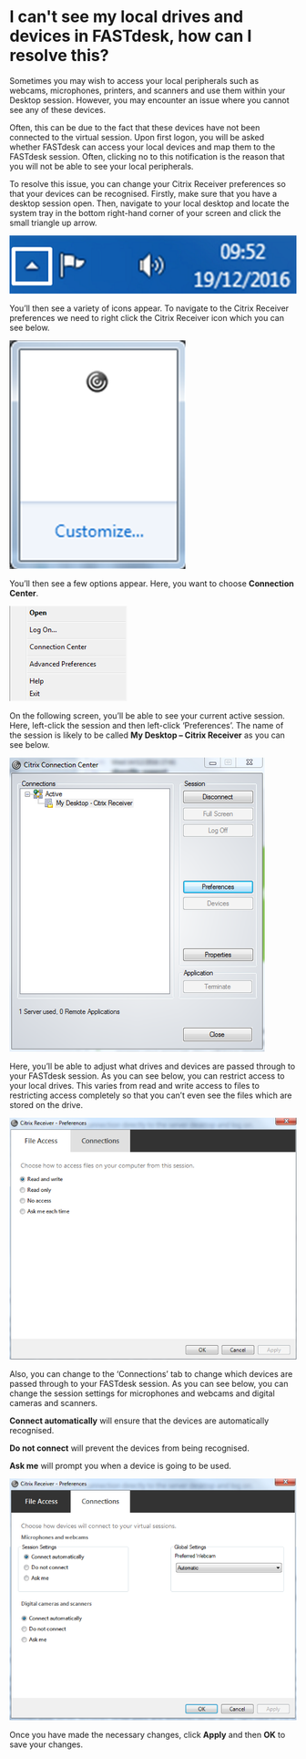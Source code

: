 # I can't see my local drives and devices in FASTdesk, how can I resolve this?

Sometimes you may wish to access your local peripherals such as webcams, microphones, printers, and scanners and use them within your Desktop session. However, you may encounter an issue where you cannot see any of these devices.

Often, this can be due to the fact that these devices have not been connected to the virtual session. Upon first logon, you will be asked whether FASTdesk can access your local devices and map them to the FASTdesk session. Often, clicking no to this notification is the reason that you will not be able to see your local peripherals.

To resolve this issue, you can change your Citrix Receiver preferences so that your devices can be recognised. Firstly, make sure that you have a desktop session open. Then, navigate to your local desktop and locate the system tray in the bottom right-hand corner of your screen and click the small triangle up arrow.

![Image165](files/Image165.png)

You’ll then see a variety of icons appear. To navigate to the Citrix Receiver preferences we need to right click the Citrix Receiver icon which you can see below.

![Image166](files/Image166.png)

You’ll then see a few options appear. Here, you want to choose __Connection Center__.

![Image167](files/Image167.png)

On the following screen, you’ll be able to see your current active session. Here, left-click the session and then left-click ‘Preferences’. The name of the session is likely to be called __My Desktop – Citrix Receiver__ as you can see below.

![Image179](files/Image179.PNG)

Here, you’ll be able to adjust what drives and devices are passed through to your FASTdesk session. As you can see below, you can restrict access to your local drives. This varies from read and write access to files to restricting access completely so that you can’t even see the files which are stored on the drive.

![Image168](files/Image168.png)

Also, you can change to the ‘Connections’ tab to change which devices are passed through to your FASTdesk session. As you can see below, you can change the session settings for microphones and webcams and digital cameras and scanners.

__Connect automatically__ will ensure that the devices are automatically recognised.

__Do not connect__ will prevent the devices from being recognised.

__Ask me__ will prompt you when a device is going to be used.

![Image169](files/Image169.png)

Once you have made the necessary changes, click __Apply__ and then __OK__ to save your changes.

